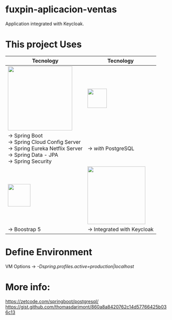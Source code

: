 # fuxpin-aplicacion-ventas

Application integrated with Keycloak.

# This project Uses

|Tecnology|Tecnology|
|---|---|
|<img src="https://spring.io/images/spring-logo-9146a4d3298760c2e7e49595184e1975.svg" width="200"></br>  |  <img src="https://upload.wikimedia.org/wikipedia/commons/2/29/Postgresql_elephant.svg" width="60"></br> |
|&#8594; Spring Boot</br>&#8594; Spring Cloud Config Server</br>&#8594; Spring Eureka Netflix Server</br>&#8594; Spring Data - JPA</br>&#8594; Spring Security|&#8594; *with* PostgreSQL|
| <img src="https://cdn.worldvectorlogo.com/logos/bootstrap-5-1.svg" width="70"></br>  |  <img src="https://www.keycloak.org/resources/images/keycloak_logo_480x108.png" width="180"></br> |
|&#8594; Boostrap 5|&#8594; Integrated with Keycloak|

# Define Environment

VM Options &#8594; *-Dspring.profiles.active=production|localhost*


# More info:

https://zetcode.com/springboot/postgresql/
https://gist.github.com/thomasdarimont/860a8a8420762c14d57766425b036c13